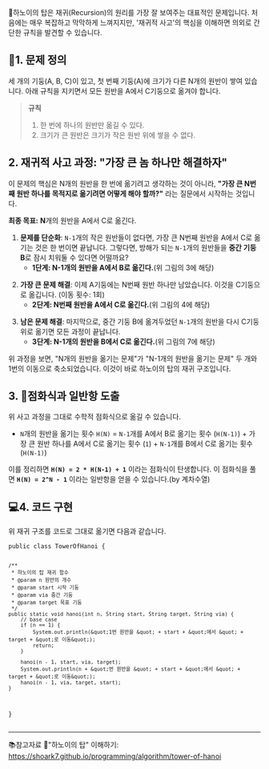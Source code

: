 <p>🗼하노이의 탑은 재귀(Recursion)의 원리를 가장 잘 보여주는 대표적인 문제입니다. 처음에는 매우 복잡하고 막막하게 느껴지지만, '재귀적 사고'의 핵심을 이해하면 의외로 간단한 규칙을 발견할 수 있습니다.</p>
<h2 id="📜1-문제-정의">📜1. 문제 정의</h2>
<p>세 개의 기둥(A, B, C)이 있고, 첫 번째 기둥(A)에 크기가 다른 N개의 원반이 쌓여 있습니다. 아래 규칙을 지키면서 모든 원반을 A에서 C기둥으로 옮겨야 합니다.</p>
<blockquote>
<p><strong>규칙</strong></p>
<ol>
<li>한 번에 하나의 원반만 옮길 수 있다.</li>
<li>크기가 큰 원반은 크기가 작은 원반 위에 쌓을 수 없다.</li>
</ol>
</blockquote>
<h2 id="2-재귀적-사고-과정-가장-큰-놈-하나만-해결하자">2. 재귀적 사고 과정: &quot;가장 큰 놈 하나만 해결하자&quot;</h2>
<p>이 문제의 핵심은 N개의 원반을 한 번에 옮기려고 생각하는 것이 아니라, <strong>&quot;가장 큰 N번째 원반 하나를 목적지로 옮기려면 어떻게 해야 할까?&quot;</strong> 라는 질문에서 시작하는 것입니다.</p>
<p><strong>최종 목표:</strong> <strong>N</strong>개의 원반을 A에서 C로 옮긴다.
<img alt="" src="https://velog.velcdn.com/images/csj0209/post/0440bc60-c99b-44f0-ab61-d9da5cd8c83c/image.png" /></p>
<ol>
<li><strong>문제를 단순화</strong>: <code>N-1</code>개의 작은 원반들이 없다면, 가장 큰 N번째 원반을 A에서 C로 옮기는 것은 한 번이면 끝납니다. 그렇다면, 방해가 되는 <code>N-1</code>개의 원반들을 <strong>중간 기둥 B</strong>로 잠시 치워둘 수 있다면 어떨까요?<ul>
<li><strong>1단계: N-1개의 원반을 A에서 B로 옮긴다.</strong>(위 그림의 3에 해당)</li>
</ul>
</li>
</ol>
<ol start="2">
<li><strong>가장 큰 문제 해결</strong>: 이제 A기둥에는 N번째 원반 하나만 남았습니다. 이것을 C기둥으로 옮깁니다. (이동 횟수: 1회)<ul>
<li><strong>2단계: N번째 원반을 A에서 C로 옮긴다.</strong>(위 그림의 4에 해당)</li>
</ul>
</li>
</ol>
<ol start="3">
<li><strong>남은 문제 해결</strong>: 마지막으로, 중간 기둥 B에 옮겨두었던 <code>N-1</code>개의 원반을 다시 C기둥 위로 옮기면 모든 과정이 끝납니다.<ul>
<li><strong>3단계: N-1개의 원반을 B에서 C로 옮긴다.</strong>(위 그림의 7에 해당)</li>
</ul>
</li>
</ol>
<p>위 과정을 보면, &quot;N개의 원반을 옮기는 문제&quot;가 &quot;N-1개의 원반을 옮기는 문제&quot; 두 개와 1번의 이동으로 축소되었습니다. 이것이 바로 하노이의 탑의 재귀 구조입니다.</p>
<h2 id="3-🔢점화식과-일반항-도출">3. 🔢점화식과 일반항 도출</h2>
<p>위 사고 과정을 그대로 수학적 점화식으로 옮길 수 있습니다.</p>
<ul>
<li><code>N</code>개의 원반을 옮기는 횟수 <code>H(N)</code> = <code>N-1</code>개를 A에서 B로 옮기는 횟수 (<code>H(N-1)</code>) + 가장 큰 원반 하나를 A에서 C로 옮기는 횟수 (<code>1</code>) + <code>N-1</code>개를 B에서 C로 옮기는 횟수 (<code>H(N-1)</code>)</li>
</ul>
<p>이를 정리하면 <strong><code>H(N) = 2 * H(N-1) + 1</code></strong> 이라는 점화식이 탄생합니다.
이 점화식을 풀면 <strong><code>H(N) = 2^N - 1</code></strong> 이라는 일반항을 얻을 수 있습니다.(by 계차수열)
<img alt="" src="https://velog.velcdn.com/images/csj0209/post/0666d901-7b40-45ab-a9bc-b7f6bbd18fd0/image.png" /></p>
<h2 id="💻4-코드-구현">💻4. 코드 구현</h2>
<p>위 재귀 구조를 코드로 그대로 옮기면 다음과 같습니다.</p>
<pre><code class="language-java">public class TowerOfHanoi {

    /**
     * 하노이의 탑 재귀 함수
     * @param n 원반의 개수
     * @param start 시작 기둥
     * @param via 중간 기둥
     * @param target 목표 기둥
     */
    public static void hanoi(int n, String start, String target, String via) {
        // base case
        if (n == 1) {
            System.out.println(&quot;1번 원반을 &quot; + start + &quot;에서 &quot; + target + &quot;로 이동&quot;);
            return;
        }

        hanoi(n - 1, start, via, target);
        System.out.println(n + &quot;번 원반을 &quot; + start + &quot;에서 &quot; + target + &quot;로 이동&quot;);
        hanoi(n - 1, via, target, start);
    }
}</code></pre>
<hr />
<p>📚참고자료
🔗&quot;하노이의 탑&quot; 이해하기: <a href="https://shoark7.github.io/programming/algorithm/tower-of-hanoi">https://shoark7.github.io/programming/algorithm/tower-of-hanoi</a></p>